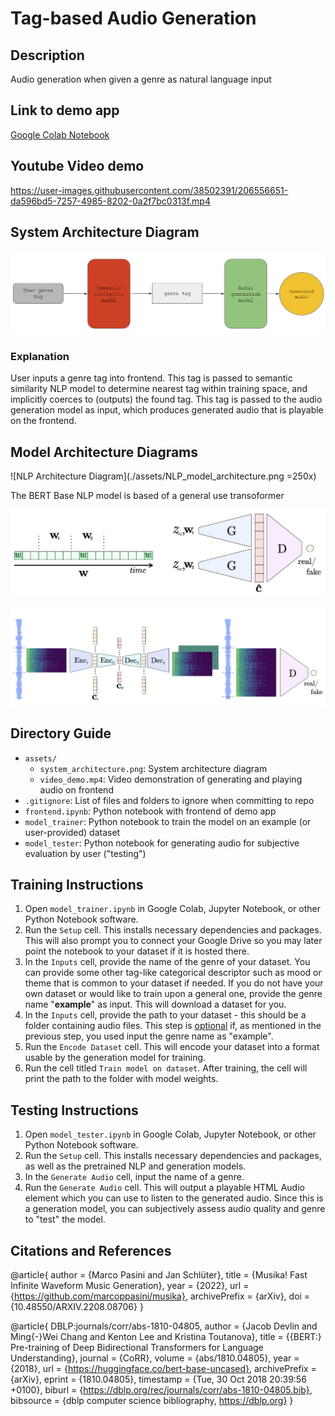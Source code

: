 # Tag-based Audio Generation

## Description

Audio generation when given a genre as natural language input 

## Link to demo app

[Google Colab Notebook](https://colab.research.google.com/drive/17G45yw0ZzsD84X-Q3RHPy6ER9Pb-u6hK)

## Youtube Video demo

https://user-images.githubusercontent.com/38502391/206556651-da596bd5-7257-4985-8202-0a2f7bc0313f.mp4

## System Architecture Diagram

![System Architecture Diagram](./assets/system_architecture.png)

### Explanation

User inputs a genre tag into frontend. This tag is passed to semantic similarity NLP model to determine nearest tag within training space, and implicitly coerces to (outputs) the found tag. This tag is passed to the audio generation model as input, which produces generated audio that is playable on the frontend.

## Model Architecture Diagrams

![NLP Architecture Diagram](./assets/NLP_model_architecture.png =250x)

The BERT Base NLP model is based of a general use transoformer

![GAN Architecture Diagram](./assets/GAN_architecture.png)

![Encoder/Decoder Architecture Diagram](./assets/Encoder_Decoder_Architecture.png)


## Directory Guide

 - `assets/`
	 - `system_architecture.png`: System architecture diagram
     - `video_demo.mp4`: Video demonstration of generating and playing audio on frontend
 - `.gitignore`: List of files and folders to ignore when committing to repo
 - `frontend.ipynb`: Python notebook with frontend of demo app
 - `model_trainer`: Python notebook to train the model on an example (or user-provided) dataset
 - `model_tester`: Python notebook for generating audio for subjective evaluation by user ("testing")

## Training Instructions

1. Open `model_trainer.ipynb` in Google Colab, Jupyter Notebook, or other Python Notebook software.
2. Run the `Setup` cell. This installs necessary dependencies and packages. This will also prompt you to connect your Google Drive so you may later point the notebook to your dataset if it is hosted there.
3. In the `Inputs` cell, provide the name of the genre of your dataset. You can provide some other tag-like categorical descriptor such as mood or theme that is common to your dataset if needed. If you do not have your own dataset or would like to train upon a general one, provide the genre name "**example**" as input. This will download a dataset for you.
4. In the `Inputs` cell, provide the path to your dataset - this should be a folder containing audio files. This step is <u>optional</u> if, as mentioned in the previous step, you used input the genre name as "example".
5. Run the `Encode Dataset` cell. This will encode your dataset into a format usable by the generation model for training.
6. Run the cell titled `Train model on dataset`. After training, the cell will print the path to the folder with model weights.

## Testing Instructions

1. Open `model_tester.ipynb` in Google Colab, Jupyter Notebook, or other Python Notebook software.
2. Run the `Setup` cell. This installs necessary dependencies and packages, as well as the pretrained NLP and generation models.
3. In the `Generate Audio` cell, input the name of a genre. 
4. Run the `Generate Audio` cell. This will output a playable HTML Audio element which you can use to listen to the generated audio. Since this is a generation model, you can subjectively assess audio quality and genre to "test" the model.

## Citations and References

 @article{
    author          =   {Marco Pasini and
                        Jan Schlüter},
    title           =   {Musika! Fast Infinite Waveform Music Generation},
    year            =   {2022},
    url             =   {https://github.com/marcoppasini/musika},
    archivePrefix   =   {arXiv},
    doi             =   {10.48550/ARXIV.2208.08706}
 }

@article{
    DBLP:journals/corr/abs-1810-04805,
    author          =   {Jacob Devlin and
                        Ming{-}Wei Chang and
                        Kenton Lee and
                        Kristina Toutanova},
    title           =   {{BERT:} Pre-training of Deep Bidirectional Transformers for Language
                        Understanding},
    journal         =   {CoRR},
    volume          =   {abs/1810.04805},
    year            =   {2018},
    url             =   {https://huggingface.co/bert-base-uncased},
    archivePrefix   =   {arXiv},
    eprint          =   {1810.04805},
    timestamp       =   {Tue, 30 Oct 2018 20:39:56 +0100},
    biburl          =   {https://dblp.org/rec/journals/corr/abs-1810-04805.bib},
    bibsource       =   {dblp computer science bibliography, https://dblp.org}
}
